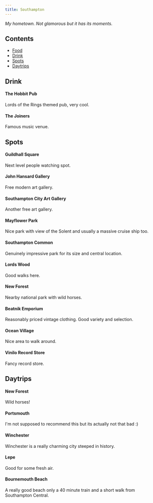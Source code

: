 ```yaml
---
title: Southampton
---
```


*My hometown. Not glamorous but it has its moments.*


## Contents
- [Food](#food)
- [Drink](#drink)
- [Spots](#spots)
- [Daytrips](#day-trips)

## Drink

#### The Hobbit Pub
Lords of the Rings themed pub, very cool.

#### The Joiners
Famous music venue.

## Spots

#### Guildhall Square
Next level people watching spot.

#### John Hansard Gallery
Free modern art gallery.

#### Southampton City Art Gallery
Another free art gallery.

#### Mayflower Park
Nice park with view of the Solent and usually a massive cruise ship too.

#### Southampton Common
Genuinely impressive park for its size and central location.

#### Lords Wood
Good walks here.

#### New Forest
Nearby national park with wild horses.

#### Beatnik Emporium
Reasonably priced vintage clothing. Good variety and selection.

#### Ocean Village
Nice area to walk around.

#### Vinilo Record Store
Fancy record store.

## Daytrips

#### New Forest
Wild horses!

#### Portsmouth
I'm not supposed to recommend this but its actually not that bad :\)

#### Winchester
Winchester is a really charming city steeped in history.

#### Lepe
Good for some fresh air.

#### Bournemouth Beach
A really good beach only a 40 minute train and a short walk from Southampton Central.